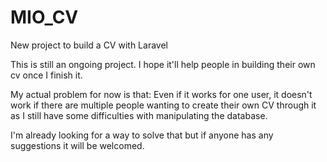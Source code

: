 # MIO_CV
New project to build a CV with Laravel

This is still an ongoing project. 
I hope it'll help people in building their own cv once I finish it.

My actual problem for now is that:
Even if it works for one user, it doesn't work if there are multiple people wanting to create their own CV through it as I still have some difficulties with manipulating the database.

I'm already looking for a way to solve that but if anyone has any suggestions it will be welcomed.
